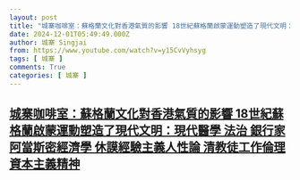 ```yaml
---
layout: post
title: "城寨咖啡室：蘇格蘭文化對香港氣質的影響 18世紀蘇格蘭啟蒙運動塑造了現代文明：現代醫學 法治 銀行家 阿當斯密經濟學 休謨經驗主義人性論 清教徒工作倫理  資本主義精神"
date: 2024-12-01T05:49:49.000Z
author: 城寨 Singjai
from: https://www.youtube.com/watch?v=y15CvVyhsyg
tags: [ 城寨 ]
comments: True
categories: [ 城寨 ]
---
```

<!--1733032189000-->
[城寨咖啡室：蘇格蘭文化對香港氣質的影響 18世紀蘇格蘭啟蒙運動塑造了現代文明：現代醫學 法治 銀行家 阿當斯密經濟學 休謨經驗主義人性論 清教徒工作倫理  資本主義精神](https://www.youtube.com/watch?v=y15CvVyhsyg)
------

<div>

</div>
